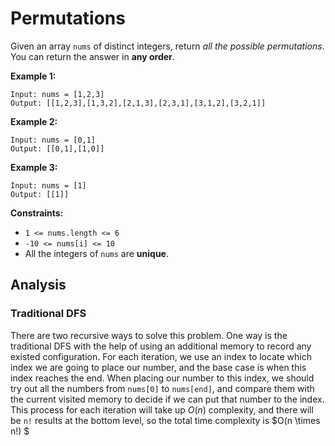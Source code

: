 # Permutations

Given an array `nums` of distinct integers, return *all the possible permutations*. You can return the answer in **any order**.

 

**Example 1:**

```
Input: nums = [1,2,3]
Output: [[1,2,3],[1,3,2],[2,1,3],[2,3,1],[3,1,2],[3,2,1]]
```

**Example 2:**

```
Input: nums = [0,1]
Output: [[0,1],[1,0]]
```

**Example 3:**

```
Input: nums = [1]
Output: [[1]]
```

 

**Constraints:**

- `1 <= nums.length <= 6`
- `-10 <= nums[i] <= 10`
- All the integers of `nums` are **unique**.

## Analysis

### Traditional DFS

There are two recursive ways to solve this problem. One way is the traditional DFS with the help of using an additional memory to record any existed configuration. For each iteration, we use an index to locate which index we are going to place our number, and the base case is when this index reaches the end. When placing our number to this index, we should try out all the numbers from `nums[0]` to `nums[end]`, and compare them with the current visited memory to decide if we can put that number to the index. This process for each iteration will take up $O(n)$ complexity, and there will be `n!` results at the bottom level, so the total time complexity is $O(n \times n!) $



